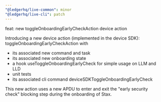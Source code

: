 ```yaml
---
"@ledgerhq/live-common": minor
"@ledgerhq/live-cli": patch
---
```


feat: new toggleOnboardingEarlyCheckAction device action

Introducing a new device action (implemented in the device SDK): toggleOnboardingEarlyCheckAction with

- its associated new command and task
- its associated new onboarding state
- a hook useToggleOnboardingEarlyCheck for simple usage on LLM and LLD
- unit tests
- its associated cli command deviceSDKToggleOnboardingEarlyCheck

This new action uses a new APDU to enter and exit the "early security check" blocking step during the onboarding of Stax.
